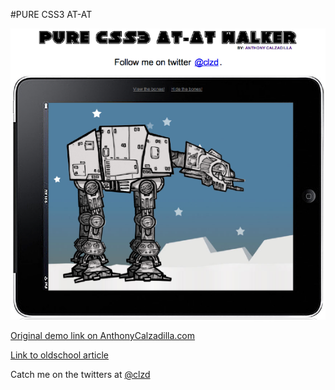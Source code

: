 #PURE CSS3 AT-AT

![Alt text](screenshot.png)

[Original demo link on AnthonyCalzadilla.com](http://www.anthonycalzadilla.com/css3-ATAT/)

[Link to oldschool article](http://www.optimum7.com/internet-marketing/design/pure-css3-animated-at-at-walker-from-star-wars.html)

Catch me on the twitters at [@clzd](https://twitter.com/clzd)